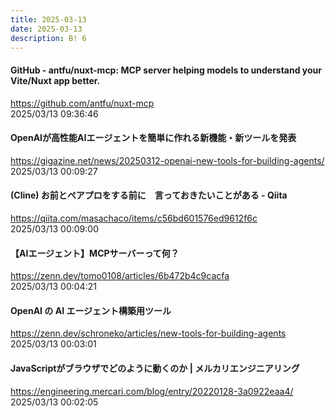```yaml
---
title: 2025-03-13
date: 2025-03-13
description: B! 6
---
```


#### GitHub - antfu/nuxt-mcp: MCP server helping models to understand your Vite/Nuxt app better.
https://github.com/antfu/nuxt-mcp<br>
2025/03/13 09:36:46<br>


#### OpenAIが高性能AIエージェントを簡単に作れる新機能・新ツールを発表
https://gigazine.net/news/20250312-openai-new-tools-for-building-agents/<br>
2025/03/13 00:09:27<br>


#### (Cline) お前とペアプロをする前に　言っておきたいことがある - Qiita
https://qiita.com/masachaco/items/c56bd601576ed9612f6c<br>
2025/03/13 00:09:00<br>


#### 【AIエージェント】MCPサーバーって何？
https://zenn.dev/tomo0108/articles/6b472b4c9cacfa<br>
2025/03/13 00:04:21<br>


#### OpenAI の AI エージェント構築用ツール
https://zenn.dev/schroneko/articles/new-tools-for-building-agents<br>
2025/03/13 00:03:01<br>


#### JavaScriptがブラウザでどのように動くのか | メルカリエンジニアリング
https://engineering.mercari.com/blog/entry/20220128-3a0922eaa4/<br>
2025/03/13 00:02:05<br>


